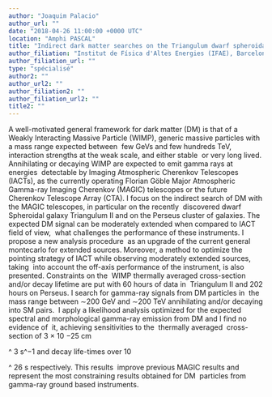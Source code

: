 ```yaml
---
author: "Joaquim Palacio"
author_url: ""
date: "2018-04-26 11:00:00 +0000 UTC"
location: "Amphi PASCAL"
title: "Indirect dark matter searches on the Triangulum dwarf spheroidal galaxy and on the Perseus galaxy cluster with the Magic telescopes"
author_filiation: "Institut de Física d'Altes Energies (IFAE), Barcelona"
author_filiation_url: ""
type: "spécialisé"
author2: ""
author_url2: ""
author_filiation2: ""
author_filiation_url2: ""
title2: ""
---
```

A well-motivated general framework for dark matter (DM) is that of a Weakly Interacting Massive Particle (WIMP), generic massive particles with a mass range expected between  few GeVs and few hundreds TeV, interaction strengths at the weak scale, and either stable  or very long lived. Annihilating or decaying WIMP are expected to emit gamma rays at energies  detectable by Imaging Atmospheric Cherenkov Telescopes (IACTs), as the currently operating Florian Göble Major Atmospheric Gamma-ray Imaging Cherenkov (MAGIC) telescopes or the future Cherenkov Telescope Array (CTA).  I focus on the indirect search of DM with the MAGIC telescopes, in particular on the recently  discovered dwarf Spheroidal galaxy Triangulum II and on the Perseus cluster of galaxies. The expected DM signal can be moderately extended when compared to IACT field of view,  what challenges the performance of these instruments. I propose a new analysis procedure  as an upgrade of the current general montecarlo for extended sources. Moreover, a method to optimize the pointing strategy of IACT while observing moderately extended sources, taking  into account the off-axis performance of the instrument, is also presented. Constraints on the  WIMP thermally averaged cross-section and/or decay lifetime are put with 60 hours of data in  Triangulum II and 202 hours on Perseus. I search for gamma-ray signals from DM particles in  the  mass range between ∼200 GeV and ∼200 TeV annihilating and/or decaying into SM pairs.  I apply a likelihood analysis optimized for the expected spectral and morphological gamma-ray emission from DM and I find no evidence of  it, achieving sensitivities to the  thermally averaged  cross-section of 3 × 10 −25 cm

^
3
 s^−1 and decay life-times over 10

^
26
 s respectively. This results  improve previous MAGIC results and represent the most constraining results obtained for DM  particles from gamma-ray ground based instruments.

